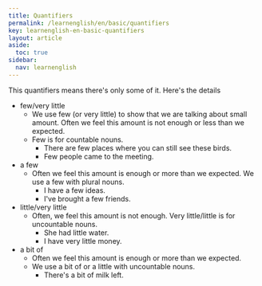 ```yaml
---
title: Quantifiers
permalink: /learnenglish/en/basic/quantifiers
key: learnenglish-en-basic-quantifiers
layout: article
aside:
  toc: true
sidebar:
  nav: learnenglish
---
```

<!-- SECTION #15 -->
This quantifiers means there's only some of it. Here's the details
- few/very little
	- We use few (or very little) to show that we are talking about small amount. Often we feel this amount is not enough or less than we expected.
	- Few is for countable nouns.
		- There are few places where you can still see these birds.
		- Few people came to the meeting.
- a few
	- Often we feel this amount is enough or more than we expected. We use a few with plural nouns.
		- I have a few ideas.
		- I've brought a few friends.
- little/very little
	- Often, we feel this amount is not enough. Very little/little is for uncountable nouns.
		- She had little water.
		- I have very little money.
- a bit of
	- Often we feel this amount is enough or more than we expected.
	- We use a bit of or a little with uncountable nouns.
		- There's a bit of milk left.